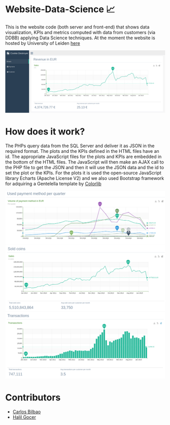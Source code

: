 # Website-Data-Science 📈️
This is the website code (both server and front-end) that shows data visualization, KPIs and metrics computed with data from customers (via DDBB) applying Data Science techniques.
At the moment the website is hosted by University of Leiden [here](http://liacs.leidenuniv.nl/~s2385937/index.html)

![Website appearance](https://github.com/Zildj1an/Website-Data-Science/blob/master/screenshots/1.png)

# How does it work?
 The PHPs query data from the SQL Server and deliver it as JSON in the required format. The plots and the KPIs defined in the HTML files have an id. The appropriate JavaScript files for the plots and KPIs are embedded in the bottom of the HTML files. The JavaScript will then make an AJAX call to the PHP file to get the JSON and then it will use the JSON data and the id to set the plot or the KPIs. For the plots it is used the open-source JavaScript library Echarts (Apache License V2) and we also used Bootstrap framework for adquiring a Gentelella template by [Colorlib](https://colorlib.com/)

![](https://github.com/Zildj1an/Website-Data-Science/blob/master/screenshots/2.png)
![](https://github.com/Zildj1an/Website-Data-Science/blob/master/screenshots/3.png)
![](https://github.com/Zildj1an/Website-Data-Science/blob/master/screenshots/4.png)

# Contributors
 * [Carlos Bilbao](https://github.com/Zildj1an)
 * [Halil Gocer](https://github.com/hig-dev)
